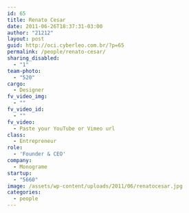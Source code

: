 ```yaml
---
id: 65
title: Renato Cesar
date: 2011-06-26T18:37:31-03:00
author: "21212"
layout: post
guid: http://oci.cyberleo.com.br/?p=65
permalink: /people/renato-cesar/
sharing_disabled:
  - "1"
team-photo:
  - "520"
cargo:
  - Designer
fv_video_img:
  - ""
fv_video_id:
  - ""
fv_video:
  - Paste your YouTube or Vimeo url
class:
  - Entrepreneur
role:
  - 'Founder & CEO'
company:
  - Monograme
startup:
  - "5660"
image: /assets/wp-content/uploads/2011/06/renatocesar.jpg
categories:
  - people
---
```

<!--<strong>Renato</strong> is the head designer and front-end developer responsible for making things look more beautiful and functional. Passionate about innovation, the two things he likes most in his life is solving problems and avoid being one of them.

Past experience:


<ul>


<li>Head designer at 21212 Digital Accelerator</li>




<li>Webdesigner at LANCENET!</li>




<li>Digital Designer at IMMERSION</li>




<li>Art Assistance at D3i</li>


</ul>


For more personal and professional info you can check my <a href="http://twitter.com/_renatocesar" target="_blank">Twitter</a> and <a href="http://www.linkedin.com/in/renatocesarcostapinto" target="_blank">Linkedin</a>.-->

&nbsp;
